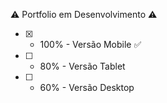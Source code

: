 ⚠️ Portfolio em Desenvolvimento ⚠️

- [x] - 100% - Versão Mobile ✅
- [ ] - 80% - Versão Tablet
- [ ] - 60% - Versão Desktop
